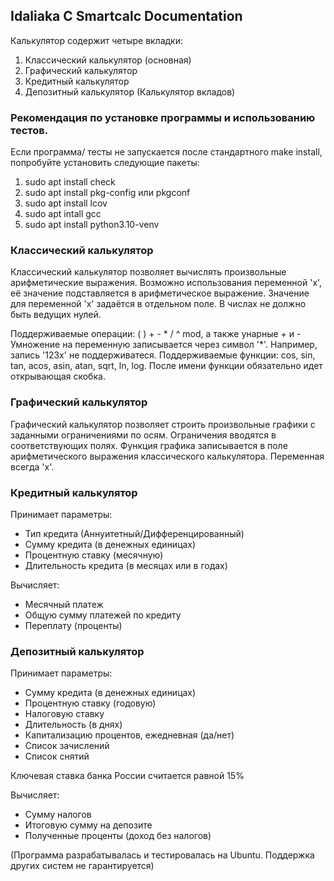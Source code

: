 ## Idaliaka C Smartcalc Documentation

Калькулятор содержит четыре вкладки:
1. Классический калькулятор (основная)
2. Графический калькулятор 
3. Кредитный калькулятор
4. Депозитный калькулятор (Калькулятор вкладов)

### Рекомендация по установке программы и использованию тестов.
Если программа/ тесты не запускается после стандартного make install, попробуйте установить следующие пакеты:
1. sudo apt install check
2. sudo apt install pkg-config или pkgconf
3. sudo apt install lcov
4. sudo apt intall gcc
5. sudo apt install python3.10-venv

### Классический калькулятор

Классический калькулятор позволяет вычислять произвольные арифметические выражения. Возможно использования переменной 'x', её значение подставляется в арифметическое выражение. Значение для переменной 'x' задаётся в отдельном поле. В числах не должно быть ведущих нулей.

Поддерживаемые операции: ( ) + - * / ^ mod, а также унарные + и -
Умножение на переменную записывается через символ '*'. Например, запись '123x' не поддерживатеся.
Поддерживаемые функции: cos, sin, tan, acos, asin, atan, sqrt, ln, log. После имени функции обязательно идет открывающая скобка.

### Графический калькулятор

Графический калькулятор позволяет строить произвольные графики с заданными ограничениями по осям. Ограничения вводятся в соответствующих полях. Функция графика записывается в поле арифметического выражения классического калькулятора. Переменная всегда 'x'.


### Кредитный калькулятор

Принимает параметры:
* Тип кредита (Аннуитетный/Дифференцированный)
* Сумму кредита (в денежных единицах)
* Процентную ставку (месячную)
* Длительность кредита (в месяцах или в годах)

Вычисляет:
* Месячный платеж
* Общую сумму платежей по кредиту
* Переплату (проценты)


### Депозитный калькулятор

Принимает параметры:
* Сумму кредита (в денежных единицах)
* Процентную ставку (годовую)
* Налоговую ставку
* Длительность (в днях)
* Капитализацию процентов, ежедневная (да/нет)
* Список зачислений
* Список снятий

Ключевая ставка банка России считается равной 15%

Вычисляет:
* Сумму налогов
* Итоговую сумму на депозите
* Полученные проценты (доход без налогов)

(Программа разрабатывалась и тестировалась на Ubuntu. Поддержка других систем не гарантируется)